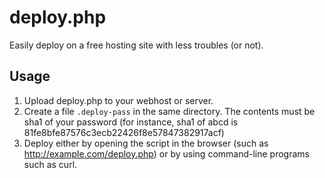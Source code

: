 # deploy.php

Easily deploy on a free hosting site with less troubles (or not).

## Usage

1. Upload deploy.php to your webhost or server.
2. Create a file ```.deploy-pass``` in the same directory. 
   The contents must be sha1 of your password 
   (for instance, sha1 of abcd is 81fe8bfe87576c3ecb22426f8e57847382917acf) 
3. Deploy either by opening the script in the browser (such as http://example.com/deploy.php)
   or by using command-line programs such as curl.

